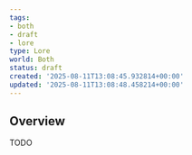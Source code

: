 ```yaml
---
tags:
- both
- draft
- lore
type: Lore
world: Both
status: draft
created: '2025-08-11T13:08:45.932814+00:00'
updated: '2025-08-11T13:08:48.458214+00:00'
---
```



## Overview

TODO
